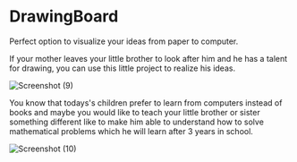# DrawingBoard
Perfect option to visualize your ideas from paper to computer.

If your mother leaves your little brother to look after him and he has a 
talent for drawing, you can use this little project to realize his ideas.

![Screenshot (9)](https://user-images.githubusercontent.com/122024239/215266000-568ce984-5c43-4dc5-9574-0b40bfc22a2c.png)

You know that todays's children prefer to learn from computers instead of books and maybe you would like to teach your little brother or sister something different like to make him able to understand how to solve mathematical problems which he will learn after 3 years in school.

![Screenshot (10)](https://user-images.githubusercontent.com/122024239/215267095-ba203ac3-faf3-4d03-b406-9e1128be5436.png)
